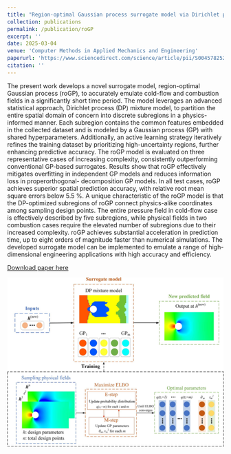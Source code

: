 ```yaml
---
title: "Region-optimal Gaussian process surrogate model via Dirichlet process for cold-flow and combustion emulations"
collection: publications
permalink: /publication/roGP
excerpt: ''
date: 2025-03-04
venue: 'Computer Methods in Applied Mechanics and Engineering'
paperurl: 'https://www.sciencedirect.com/science/article/pii/S0045782525001665'
citation: ''
---
```

The present work
develops a novel surrogate model, region-optimal Gaussian process (roGP), to accurately emulate
cold-flow and combustion fields in a significantly short time period. The model leverages an
advanced statistical approach, Dirichlet process (DP) mixture model, to partition the entire spatial
domain of concern into discrete subregions in a physics-informed manner. Each subregion contains
the common features embedded in the collected dataset and is modeled by a Gaussian
process (GP) with shared hyperparameters. Additionally, an active learning strategy iteratively
refines the training dataset by prioritizing high-uncertainty regions, further enhancing predictive
accuracy. The roGP model is evaluated on three representative cases of increasing complexity,
consistently outperforming conventional GP-based surrogates. Results show that roGP effectively
mitigates overfitting in independent GP models and reduces information loss in properorthogonal-
decomposition GP models. In all test cases, roGP achieves superior spatial prediction
accuracy, with relative root mean square errors below 5.5 %. A unique characteristic of the
roGP model is that the DP-optimized subregions of roGP connect physics-alike coordinates among
sampling design points. The entire pressure field in cold-flow case is effectively described by five
subregions, while physical fields in two combustion cases require the elevated number of subregions
due to their increased complexity. roGP achieves substantial acceleration in prediction
time, up to eight orders of magnitude faster than numerical simulations. The developed surrogate
model can be implemented to emulate a range of high-dimensional engineering applications with
high accuracy and efficiency.

[Download paper here](https://www.sciencedirect.com/science/article/pii/S0045782525001665)

![image](assets/roGP.jpg)

